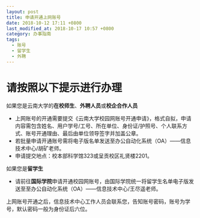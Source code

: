 ```yaml
---
layout: post
title: 申请开通上网账号
date: 2018-10-12 17:11 +0800
last_modified_at: 2018-10-17 10:57 +0800
category: 办事指南
tags:
  - 账号
  - 留学生
  - 外聘
---
```


# 请按照以下提示进行办理

如果您是云南大学的**在校师生**、**外聘人员**或**校企合作人员**

- 上网账号的开通需要提交《云南大学校园网账号开通申请》，格式自拟，申请内容需包含姓名、用户学号/工号、所在单位、身份证/护照号、个人联系方式、账号开通理由、最后由单位领导签字并加盖公章。
- 若批量申请开通账号需将电子版名单发送至办公自动化系统（OA）——信息技术中心/胡矿老师。
- 申请提交地点：校本部科学馆323或呈贡校区礼贤楼2201。

如果您是**留学生**

- 请前往**国际学院**申请开通校园网账号，由国际学院统一将留学生名单电子版发送至至办公自动化系统（OA）——信息技术中心/王尽遥老师。

上网账号开通之后，信息技术中心工作人员会联系您，告知账号密码，账号为学号，默认密码一般为身份证后六位。
